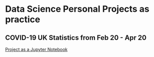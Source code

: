 # Data Science Personal Projects as practice

## COVID-19 UK Statistics from Feb 20 - Apr 20
[Project as a Jupyter Notebook](https://github.com/Archie722/Data_Science_Practice/blob/master/COVID-19_UK_Statistics_Feb-Apr_2020/COVID-19_UK_Stats.ipynb)

